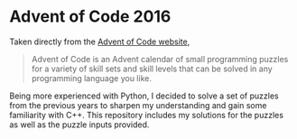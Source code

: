# Advent of Code 2016

Taken directly from the [Advent of Code website](https://adventofcode.com/about),

> Advent of Code is an Advent calendar of small programming puzzles for a variety
> of skill sets and skill levels that can be solved in any programming language
> you like.

Being more experienced with Python, I decided to solve a set of puzzles from the
previous years to sharpen my understanding and gain some familiarity with C++.
This repository includes my solutions for the puzzles as well as the puzzle
inputs provided.